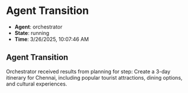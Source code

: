 # Agent Transition

- **Agent**: orchestrator
- **State**: running
- **Time**: 3/26/2025, 10:07:46 AM

## Agent Transition

Orchestrator received results from planning for step: Create a 3-day itinerary for Chennai, including popular tourist attractions, dining options, and cultural experiences.

